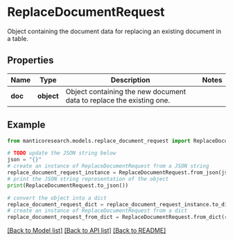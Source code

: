 # ReplaceDocumentRequest

Object containing the document data for replacing an existing document in a table.

## Properties

Name | Type | Description | Notes
------------ | ------------- | ------------- | -------------
**doc** | **object** | Object containing the new document data to replace the existing one. | 

## Example

```python
from manticoresearch.models.replace_document_request import ReplaceDocumentRequest

# TODO update the JSON string below
json = "{}"
# create an instance of ReplaceDocumentRequest from a JSON string
replace_document_request_instance = ReplaceDocumentRequest.from_json(json)
# print the JSON string representation of the object
print(ReplaceDocumentRequest.to_json())

# convert the object into a dict
replace_document_request_dict = replace_document_request_instance.to_dict()
# create an instance of ReplaceDocumentRequest from a dict
replace_document_request_from_dict = ReplaceDocumentRequest.from_dict(replace_document_request_dict)
```
[[Back to Model list]](../README.md#documentation-for-models) [[Back to API list]](../README.md#documentation-for-api-endpoints) [[Back to README]](../README.md)



